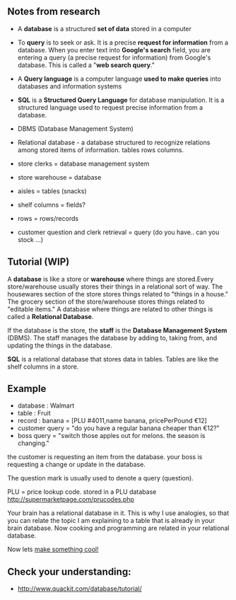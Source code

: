## Notes from research
 
- A **database** is a structured **set of data** stored in a computer 
- To **query** is to seek or ask. It is a precise **request for information** from a database. When you enter text into **Google's search** field, you are entering a query (a precise request for information)  from Google's database. This is called a "**web search query**."
- A **Query language** is a computer language **used to make queries** into databases and information systems
- **SQL** is a **Structured Query Language**  for database manipulation. It is a structured language used to request precise information from a database. 
- DBMS (Database Management  System)
-  Relational database - a database structured to recognize relations among stored items of information. tables rows columns.

- store clerks = database management system 
- store warehouse  = database 
- aisles = tables (snacks)
- shelf columns = fields?
- rows = rows/records 
- customer question and clerk retrieval = query (do you have.. can you stock ...)

## Tutorial (WIP)
A **database** is like a store or **warehouse** where things are stored.Every store/warehouse usually stores their things in a relational sort of way. The housewares section of the store stores things related to "things in a house." The grocery section of the store/warehouse stores things related to "editable items." A database where things are related to other things is called a **Relational Database**.

If the database is the store, the **staff** is the **Database Management System** (DBMS). The staff manages the database by adding to, taking from, and updating the things in the database.

**SQL** is a relational database that stores data in tables. Tables are like the shelf columns in a store.


## Example
- database : Walmart
- table : Fruit
- record : banana = [PLU #4011,name banana, pricePerPound €12]
- customer query = "do you have a regular banana cheaper than €12?"
- boss query = "switch those apples out for melons. the season is changing."

the customer is requesting an item from the database.
your boss is requesting a change or update in the database.

The question mark is usually used to denote a query (question).

PLU = price lookup code. stored in a PLU database
http://supermarketpage.com/prucodes.php

Your brain has a relational database in it. This is why I use analogies, so that you can relate the topic I am explaining to a table that is already in your brain database. Now cooking and programming are related in your relational database.

Now lets [make something cool!]()

## Check your understanding:
- http://www.quackit.com/database/tutorial/
